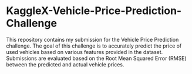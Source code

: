 # KaggleX-Vehicle-Price-Prediction-Challenge
This repository contains my submission for the Vehicle Price Prediction challenge. The goal of this challenge is to accurately predict the price of used vehicles based on various features provided in the dataset. Submissions are evaluated based on the Root Mean Squared Error (RMSE) between the predicted and actual vehicle prices.
